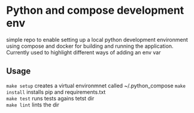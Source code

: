 # Python and compose development env

simple repo to enable setting up a local python development environment using compose and docker for building and running the application.  
Currently used to highlight different ways of adding an env var

## Usage

`make setup` creates a virtual environmnet called ~/.python_compose
`make install` installs pip and requirements.txt  
`make test` runs tests agains tetst dir  
`make lint` lints the dir  
